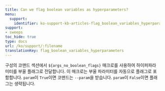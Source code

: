```yaml
---
title: Can we flag boolean variables as hyperparameters?
menu:
  support:
    identifier: ko-support-kb-articles-flag_boolean_variables_hyperparameters
support:
- sweeps
toc_hide: true
type: docs
url: /ko/support/:filename
translationKey: flag_boolean_variables_hyperparameters
---
```

구성의 코맨드 섹션에서 `${args_no_boolean_flags}` 매크로를 사용하여 하이퍼파라미터를 부울 플래그로 전달합니다. 이 매크로는 부울 파라미터를 자동으로 플래그로 포함합니다. `param`이 `True`이면 코맨드는 `--param`을 받습니다. `param`이 `False`이면 플래그는 생략됩니다.

